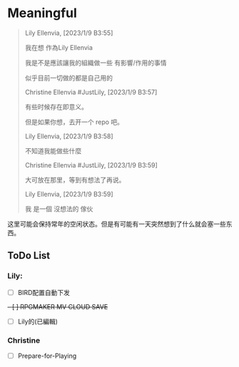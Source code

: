 # Meaningful

> Lily Ellenvia, [2023/1/9 B3:55]
> 
> 我在想 作為Lily Ellenvia
> 
> 我是不是應該讓我的組織做一些 有影響/作用的事情
> 
> 似乎目前一切做的都是自己用的
> 
> Christine Ellenvia #JustLily, [2023/1/9 B3:57]
> 
> 有些时候存在即意义。
> 
> 但是如果你想，去开一个 repo 吧。
> 
> Lily Ellenvia, [2023/1/9 B3:58]
> 
> 不知道我能做些什麼
> 
> Christine Ellenvia #JustLily, [2023/1/9 B3:59]
> 
> 大可放在那里，等到有想法了再说。
> 
> Lily Ellenvia, [2023/1/9 B3:59]
> 
> 我 是一個 沒想法的 傢伙

这里可能会保持常年的空闲状态。但是有可能有一天突然想到了什么就会塞一些东西。

## ToDo List

### Lily:

- [ ] BIRD配置自動下发

~~- [ ] RPGMAKER MV CLOUD SAVE~~

- [ ] Lily的(已編輯)

### Christine

- [ ] Prepare-for-Playing
